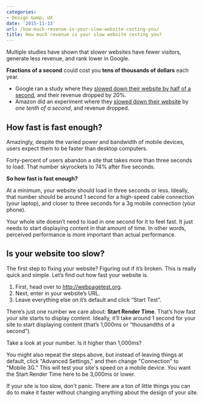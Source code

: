 ```yaml
---
categories:
- Design &amp; UX
date: '2015-11-13'
url: /how-much-revenue-is-your-slow-website-costing-you/
title: How much revenue is your slow website costing you?
---
```


Multiple studies have shown that ​slower websites have fewer visitors, generate less revenue, and rank lower in Google.

**Fractions of a second** could cost you **tens of thousands of dollars** each year.

- Google ran a study where they [slowed down their website by half of a second](https://blog.kissmetrics.com/speed-is-a-killer/), and their revenue dropped by 20%.
- Amazon did an experiment where they [slowed down their website](http://glinden.blogspot.com/2006/11/marissa-mayer-at-web-20.html) by ​*one tenth of a second​*, and revenue dropped.

<!--more-->

## How fast is fast enough?

Amazingly, despite the varied power and bandwidth of mobile devices, users expect them to be faster than desktop computers.

Forty-percent of users abandon a site that takes more than three seconds to load. That number skyrockets to 74% after five seconds.

**So how fast is fast enough?**

At a minimum, your website should load in three seconds or less. Ideally, that number should be around 1 second for a high-speed cable connection (your laptop), and closer to three seconds for a 3g mobile connection (your phone).

Your whole site doesn’t need to load in one second for it to feel fast. It just needs to start displaying content in that amount of time. In other words, perceived performance is more important than actual performance.

## Is your website too slow?

The first step to fixing your website? Figuring out if it’s broken. This is really quick and simple. Let’s find out how fast your website is.

1. First, head over to http://webpagetest.org.
2. Next, enter in your website’s URL.
3. Leave everything else on it’s default and click “Start Test”.

There’s just one number we care about: ​**Start Render Time**. That’s how fast your site starts to display content. Ideally, it’ll take around 1 second for your site to start displaying content (that’s 1,000ms or “thousandths of a second”).

Take a look at ​your number. Is it higher than 1,000ms?

You might also repeat the steps above, but instead of leaving things at default, click "Advanced Settings," and then change "Connection" to "Mobile 3G." This will test your site's speed on a mobile device. You want the Start Render Time here to be 3,000ms or lower.

If your site is too slow, don't panic. There are a ton of little things you can do to make it faster without changing anything about the design of your site.